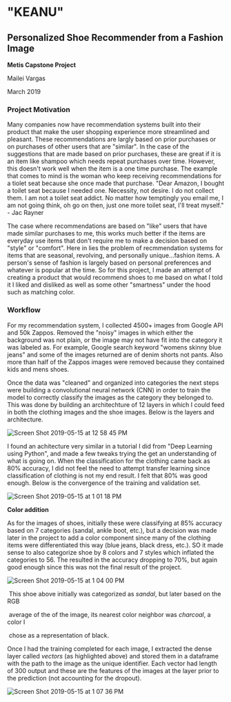 # "KEANU"

## Personalized Shoe Recommender from a Fashion Image

**Metis Capstone Project**

Mailei Vargas

March 2019



### Project Motivation

Many companies now have recommendation systems built into their product that make the user shopping experience more streamlined and pleasant.  These recommendations are largly based on prior purchases or on purchases of other users that are "similar".  In the case of the suggestions that are made based on prior purchases, these are great if it is an item like shampoo which needs repeat purchases over time.  However, this doesn't work well when the item is a one time purchase.  The example that comes to mind is the woman who keep receiving recommendations for a tiolet seat because she once made that purchase.  "Dear Amazon, I bought a toilet seat because I needed one. Necessity, not desire. I do not collect them. I am not a toilet seat addict. No matter how temptingly you email me, I am not going think, oh go on then, just one more toilet seat, I'll treat myself." - Jac Rayner

The case where recommendations are based on "like" users that have made similar purchases to me, this works much better if the items are everyday use items that don't require me to make a decision based on "style" or "comfort".  Here in lies the problem of recmmendation systems for items that are seasonal, revolving, and personally unique…fashion items.  A person's sense of fashion is largely based on personal preferences and whatever is popular at the time.  So for this project, I made an attempt of creating a product that would recommend shoes to me based on what I told it I liked and disliked as well as some other "smartness" under the hood such as matching color.  

### Workflow

For my recommendation system, I collected 4500+ images from Google API and 50k Zappos.  Removed the "noisy" images in which either the background was not plain, or the image may not have fit into the category it was labeled as.  For example, Google search keyword "womens skinny blue jeans" and some of the images returned are of denim shorts not pants. Also more than half of the Zappos images were removed because they contained kids and mens shoes.  

Once the data was "cleaned" and organized into categories the next steps were building a convolutional neural network (CNN) in order to train the model to correctly classify the images as the category they belonged to.  This was done by building an architechture of 12 layers in which I could feed in both the clothing images and the shoe images.  Below is the layers and architecture. 

![Screen Shot 2019-05-15 at 12 58 45 PM](https://user-images.githubusercontent.com/20651507/57805219-5a9e8b80-7711-11e9-93fc-5646caecad53.png)

  

I found an achitecture very similar in a tutorial I did from "Deep Learning using Python", and made a few tweaks trying the get an understanding of what is going on.  When the classification for the clothing came back as 80% accuracy, I did not feel the need to attempt transfer learning since classification of clothing is not my end result.  I felt that 80% was good enough.  Below is the convergence of the training and validation set. 

![Screen Shot 2019-05-15 at 1 01 18 PM](https://user-images.githubusercontent.com/20651507/57805403-a94c2580-7711-11e9-974d-bdde50ea4319.png)


**Color addition**

As for the images of shoes, initially these were classifying at 85% accuracy based on 7 categories (sandal, ankle boot, etc.), but a decision was made later in the project to add a color component since many of the clothing items were differentiated this way (blue jeans, black dress, etc.). SO it made sense to also categorize shoe by 8 colors and 7 styles which inflated the categories to 56.  The resulted in the accuracy dropping to 70%, but again good enough since this was not the final result of the project.  

![Screen Shot 2019-05-15 at 1 04 00 PM](https://user-images.githubusercontent.com/20651507/57805530-fa5c1980-7711-11e9-9fcb-37715c9d9b72.png)

​                     This shoe above initially was categorized as *sandal*, but later based on the RGB 

​                     average of the of the image, its nearest color neighbor was *charcoal*, a color I 

​                     chose as a representation of black.    




Once I had the training completed for each image, I extracted the dense layer called *vectors* (as highlighted above) and stored them in a dataframe with the path to the image as the unique identifier.  Each vector had length of 300 output and these are the features of the images at the layer prior to the prediction (not accounting for the dropout).      

![Screen Shot 2019-05-15 at 1 07 36 PM](https://user-images.githubusercontent.com/20651507/57805764-76eef800-7712-11e9-8627-a34c07599d59.png)



